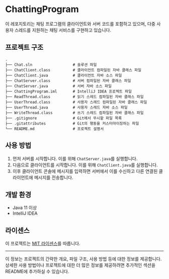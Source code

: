 # ChattingProgram
이 레포지토리는 채팅 프로그램의 클라이언트와 서버 코드를 포함하고 있으며, 다중 사용자 스레드를 지원하는 채팅 서비스를 구현하고 있습니다.

## 프로젝트 구조
```
.
├── Chat.sln                  # 솔루션 파일
├── ChatClient.class          # 클라이언트 컴파일된 자바 클래스 파일
├── ChatClient.java           # 클라이언트 자바 소스 파일
├── ChatServer.class          # 서버 컴파일된 자바 클래스 파일
├── ChatServer.java           # 서버 자바 소스 파일
├── ChattingProgram.iml       # IntelliJ IDEA 프로젝트 파일
├── ReadThread.class          # 읽기 스레드 컴파일된 자바 클래스 파일
├── UserThread.class          # 사용자 스레드 컴파일된 자바 클래스 파일
├── UserThread.java           # 사용자 스레드 자바 소스 파일
├── WriteThread.class         # 쓰기 스레드 컴파일된 자바 클래스 파일
├── .gitignore                # Git에서 무시할 파일 목록
├── .gitattributes            # Git의 행동을 커스터마이징하는 파일
└── README.md                 # 프로젝트 설명서
```

## 사용 방법
1. 먼저 서버를 시작합니다. 이를 위해 `ChatServer.java`를 실행합니다.
2. 다음으로 클라이언트를 시작합니다. 이를 위해 `ChatClient.java`를 실행합니다.
3. 이후 클라이언트 콘솔에 메시지를 입력하면 서버에서 이를 수신하고 다른 연결된 클라이언트에 메시지를 전송합니다.

## 개발 환경
- Java 11 이상
- IntelliJ IDEA

## 라이센스
이 프로젝트는 [MIT 라이센스](./LICENSE)를 따릅니다.

---

이 정보는 프로젝트의 간략한 개요, 파일 구조, 사용 방법 등에 대한 정보를 제공합니다. 상세한 사용 방법이나 프로젝트에 대한 더 많은 정보를 제공하려면 추가적인 섹션을 README에 추가하실 수 있습니다.
